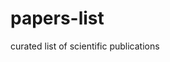 # papers-list
curated list of scientific publications

[](https://doi.org/10.1016/j.jbusvent.2020.106007)
[](https://doi.org/10.1002/jmv.26496)
[](https://doi.org/10.1177/0004867420962851)
